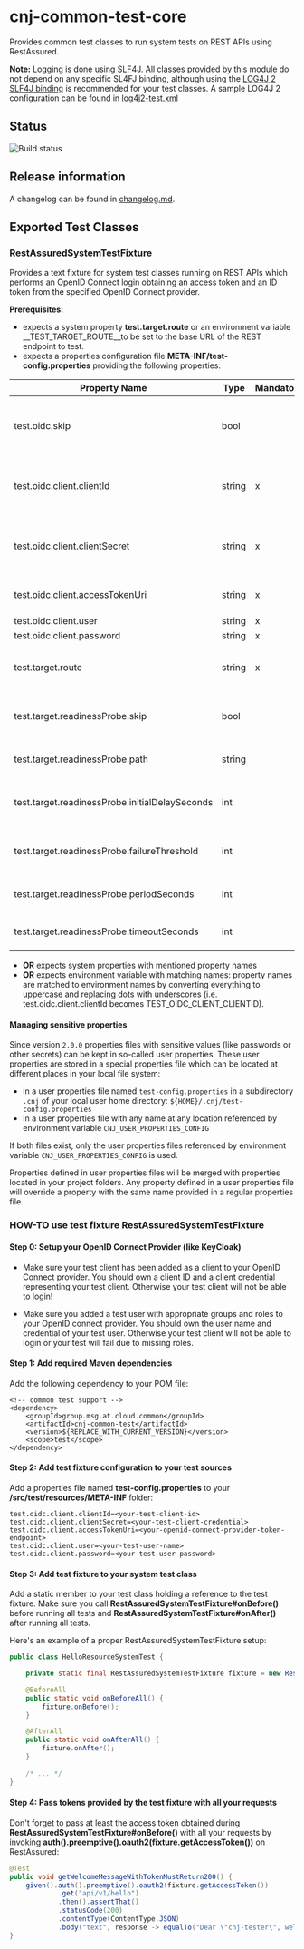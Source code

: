 # cnj-common-test-core

Provides common test classes to run system tests on REST APIs using RestAssured.

__Note:__ Logging is done using [SLF4J](http://www.slf4j.org/index.html). All classes provided by this module do not depend on any specific SL4FJ binding, 
although using the [LOG4J 2 SLF4J binding](https://logging.apache.org/log4j/2.0/log4j-slf4j-impl/index.html) is recommended for your test classes. A sample LOG4J 2 configuration can be found in 
[log4j2-test.xml](src/test/resources/log4j2-test.xml) 

## Status

![Build status](https://drone.cloudtrain.aws.msgoat.eu/api/badges/msgoat/cnj-common-test-core/status.svg)

## Release information

A changelog can be found in [changelog.md](changelog.md).

## Exported Test Classes

### RestAssuredSystemTestFixture

Provides a text fixture for system test classes running on REST APIs which performs an OpenID Connect login obtaining an 
access token and an ID token from the specified OpenID Connect provider.

__Prerequisites:__
* expects a system property __test.target.route__ or an environment variable __TEST_TARGET_ROUTE__to be set to the base URL of the REST endpoint to test.
* expects a properties configuration file __META-INF/test-config.properties__ providing the following properties:

| Property Name | Type | Mandatory? | Description |
| --- | --- | --- | --- |
| test.oidc.skip | bool |  | true, if OpenID Connect authentication should be skipped and test.oidc.* properties are not specified (default: false)
| test.oidc.client.clientId | string | x | OpenID client ID; must match the unique identifier of a registered client on an OpenID Connect provider
| test.oidc.client.clientSecret | string | x | OpenID client credentials; must match the credentials of a registered client on an OpenID Connect provider
| test.oidc.client.accessTokenUri | string | x | Target URI of the token endpoint provided by an OpenID Connect provider
| test.oidc.client.user | string | x | test user name
| test.oidc.client.password | string | x | test user credentials
| test.target.route | string | x | target route URL to the application under test (just scheme + hostname + port without path)
| test.target.readinessProbe.skip | bool |  | true, if application should not be checked for readiness; otherwise false (default: false)
| test.target.readinessProbe.path | string |   | path of the readiness probe endpoint (default: /api/v1/probes/readiness)
| test.target.readinessProbe.initialDelaySeconds | int |    | number of seconds to wait before checking readiness probe (default: 10)
| test.target.readinessProbe.failureThreshold | int |    | number of retries before an application is assumed to be unhealthy (default: 3)
| test.target.readinessProbe.periodSeconds | int |   | number of seconds to wait between retries (default: 10)
| test.target.readinessProbe.timeoutSeconds | int |    | number of seconds a readiness check may last (default: 1)

* __OR__ expects system properties with mentioned property names
* __OR__ expects environment variable with matching names: property names are matched to environment names by converting everything to uppercase and replacing dots with underscores (i.e. test.oidc.client.clientId becomes TEST_OIDC_CLIENT_CLIENTID).

#### Managing sensitive properties

Since version `2.0.0` properties files with sensitive values (like passwords or other secrets) can be kept in
so-called user properties. These user properties are stored in a special properties file which can be located
at different places in your local file system:

* in a user properties file named `test-config.properties` in a subdirectory `.cnj` of your local user home directory: `${HOME}/.cnj/test-config.properties`   
* in a user properties file with any name at any location referenced by environment variable `CNJ_USER_PROPERTIES_CONFIG`

If both files exist, only the user properties files referenced by environment variable `CNJ_USER_PROPERTIES_CONFIG`
is used.

Properties defined in user properties files will be merged with properties located in your project folders. Any
property defined in a user properties file will override a property with the same name provided in a regular
properties file.

### HOW-TO use test fixture RestAssuredSystemTestFixture

#### Step 0: Setup your OpenID Connect Provider (like KeyCloak)

* Make sure your test client has been added as a client to your OpenID Connect provider. 
You should own a client ID and a client credential representing your test client. 
Otherwise your test client will not be able to login!

* Make sure you added a test user with appropriate groups and roles to your OpenID connect provider. 
You should own the user name and credential of your test user.
Otherwise your test client will not be able to login or your test will fail due to missing roles.

#### Step 1: Add required Maven dependencies

Add the following dependency to your POM file:

``` 
<!-- common test support -->
<dependency>
    <groupId>group.msg.at.cloud.common</groupId>
    <artifactId>cnj-common-test</artifactId>
    <version>${REPLACE_WITH_CURRENT_VERSION}</version>
    <scope>test</scope>
</dependency>
```

#### Step 2: Add test fixture configuration to your test sources

Add a properties file named __test-config.properties__ to your __/src/test/resources/META-INF__ folder:

``` 
test.oidc.client.clientId=<your-test-client-id>
test.oidc.client.clientSecret=<your-test-client-credential>
test.oidc.client.accessTokenUri=<your-openid-connect-provider-token-endpoint>
test.oidc.client.user=<your-test-user-name>
test.oidc.client.password=<your-test-user-password>
```

#### Step 3: Add test fixture to your system test class

Add a static member to your test class holding a reference to the test fixture. 
Make sure you call __RestAssuredSystemTestFixture#onBefore()__ before running all tests and 
__RestAssuredSystemTestFixture#onAfter()__ after running all tests.

Here's an example of a proper RestAssuredSystemTestFixture setup: 

```java 
public class HelloResourceSystemTest {

    private static final RestAssuredSystemTestFixture fixture = new RestAssuredSystemTestFixture();

    @BeforeAll
    public static void onBeforeAll() {
        fixture.onBefore();
    }

    @AfterAll
    public static void onAfterAll() {
        fixture.onAfter();
    }
    
    /* ... */
}
```

#### Step 4: Pass tokens provided by the test fixture with all your requests

Don't forget to pass at least the access token obtained during __RestAssuredSystemTestFixture#onBefore()__ with all your
requests by invoking __auth().preemptive().oauth2(fixture.getAccessToken())__ on RestAssured:

```java 
@Test
public void getWelcomeMessageWithTokenMustReturn200() {
    given().auth().preemptive().oauth2(fixture.getAccessToken())
            .get("api/v1/hello")
            .then().assertThat()
            .statusCode(200)
            .contentType(ContentType.JSON)
            .body("text", response -> equalTo("Dear \"cnj-tester\", welcome to a cloud native java application protected by OpenID Connect"));
}
```



